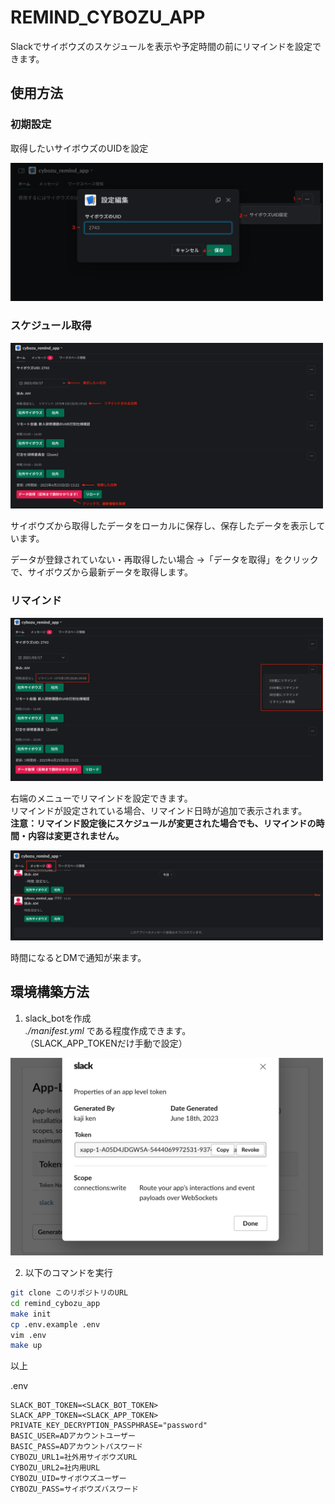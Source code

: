 # REMIND_CYBOZU_APP

Slackでサイボウズのスケジュールを表示や予定時間の前にリマインドを設定できます。

## 使用方法

### 初期設定

取得したいサイボウズのUIDを設定  

<img src="./doc/初期設定.png" width="500" >  

### スケジュール取得

<img src="./doc/データ表示説明.png" width="500" >  

サイボウズから取得したデータをローカルに保存し、保存したデータを表示しています。  

データが登録されていない・再取得したい場合
 →「データを取得」をクリックで、サイボウズから最新データを取得します。  

### リマインド

<img src="./doc/リマインド設定.png" width="500" >  

右端のメニューでリマインドを設定できます。  
リマインドが設定されている場合、リマインド日時が追加で表示されます。  
**注意：リマインド設定後にスケジュールが変更された場合でも、リマインドの時間・内容は変更されません。**  

<img src="./doc/リマインド通知.png" width="500" >  

時間になるとDMで通知が来ます。  

## 環境構築方法

1. slack_botを作成  
*./manifest.yml* である程度作成できます。  
（SLACK_APP_TOKENだけ手動で設定）
<img src="./doc/slack_app.png" width="500" >  

2. 以下のコマンドを実行

```bash
git clone このリポジトリのURL
cd remind_cybozu_app
make init
cp .env.example .env
vim .env
make up
```

以上

.env  

```env
SLACK_BOT_TOKEN=<SLACK_BOT_TOKEN>
SLACK_APP_TOKEN=<SLACK_APP_TOKEN>
PRIVATE_KEY_DECRYPTION_PASSPHRASE="password"
BASIC_USER=ADアカウントユーザー
BASIC_PASS=ADアカウントパスワード
CYBOZU_URL1=社外用サイボウズURL
CYBOZU_URL2=社内用URL
CYBOZU_UID=サイボウズユーザー
CYBOZU_PASS=サイボウズバスワード

```
